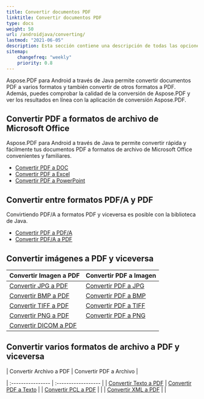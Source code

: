 ```yaml
---
title: Convertir documentos PDF
linktitle: Convertir documentos PDF
type: docs
weight: 50
url: /androidjava/converting/
lastmod: "2021-06-05"
description: Esta sección contiene una descripción de todas las opciones posibles para convertir documentos PDF en Android a través de Java utilizando la biblioteca Aspose.PDF.
sitemap:
    changefreq: "weekly"
    priority: 0.8
---
```


Aspose.PDF para Android a través de Java permite convertir documentos PDF a varios formatos y también convertir de otros formatos a PDF. Además, puedes comprobar la calidad de la conversión de Aspose.PDF y ver los resultados en línea con la aplicación de conversión Aspose.PDF.

## Convertir PDF a formatos de archivo de Microsoft Office

Aspose.PDF para Android a través de Java te permite convertir rápida y fácilmente tus documentos PDF a formatos de archivo de Microsoft Office convenientes y familiares.

- [Convertir PDF a DOC](/pdf/androidjava/convert-pdf-to-doc/)
- [Convertir PDF a Excel](/pdf/androidjava/convert-pdf-to-excel/)
- [Convertir PDF a PowerPoint](/pdf/androidjava/convert-pdf-to-powerpoint/)


## Convertir entre formatos PDF/A y PDF

Convirtiendo PDF/A a formatos PDF y viceversa es posible con la biblioteca de Java.

- [Convertir PDF a PDF/A](/pdf/androidjava/convert-pdf-file-to-pdfa/)
- [Convertir PDF/A a PDF](/pdf/androidjava/convert-pdfa-to-pdf/)

## Convertir imágenes a PDF y viceversa

| Convertir Imagen a PDF | Convertir PDF a Imagen |
| :---------------- | :------------------ |
| [Convertir JPG a PDF](/pdf/androidjava/convert-jpg-to-pdf/) | [Convertir PDF a JPG](/pdf/androidjava/convert-pdf-to-jpg/) |
| [Convertir BMP a PDF](/pdf/androidjava/convert-bmp-to-pdf/) | [Convertir PDF a BMP](/pdf/androidjava/convert-pdf-to-bmp/) |
| [Convertir TIFF a PDF](/pdf/androidjava/convert-tiff-to-pdf/) | [Convertir PDF a TIFF](/pdf/androidjava/convert-pdf-to-tiff/) |
| [Convertir PNG a PDF](/pdf/androidjava/convert-png-to-pdf/) | [Convertir PDF a PNG](/pdf/androidjava/convert-pdf-to-png/) |
| [Convertir DICOM a PDF](/pdf/androidjava/convert-dicom-to-pdf/) | |

## Convertir varios formatos de archivo a PDF y viceversa

| Convertir Archivo a PDF | Convertir PDF a Archivo |

| :---------------- | :------------------ |
| [Convertir Texto a PDF](/pdf/androidjava/convert-text-to-pdf/) | [Convertir PDF a Texto](/pdf/androidjava/convert-pdf-to-txt/) |
| [Convertir PCL a PDF](/pdf/androidjava/convert-pcl-to-pdf/) | |
| [Convertir XML a PDF](/pdf/androidjava/convert-xml-to-pdf/) | |